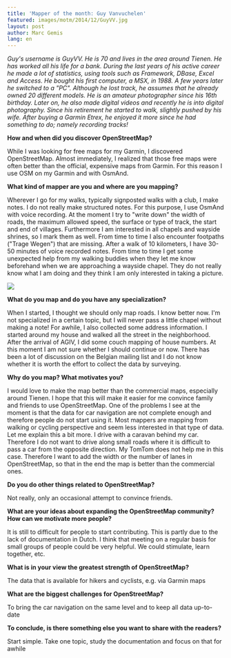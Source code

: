 ```yaml
---
title: 'Mapper of the month: Guy Vanvuchelen'
featured: images/motm/2014/12/GuyVV.jpg
layout: post
author: Marc Gemis
lang: en
---
```


_Guy's username is GuyVV. He is 70 and lives in the area around Tienen. He has worked all his life for a bank. During the last years of his active career he made a lot of statistics, using tools such as Framework, DBase, Excel and Access. He bought his first computer, a MSX, in 1988. A few years later he switched to a "PC". Although he lost track, he assumes that he already owned 20 different models. He is an amateur photographer since his 16th birthday. Later on, he also made digital videos and recently he is into digital photography. Since his retirement he started to walk, slightly pushed by his wife. After buying a Garmin Etrex, he enjoyed it more since he had something to do; namely recording tracks!_

**How and when did you discover OpenStreetMap?**

While I was looking for free maps for my Garmin, I discovered OpenStreetMap. Almost immediately, I realized that those free maps were often better than the official, expensive maps from Garmin. For this reason I use OSM on my Garmin and with OsmAnd.

**What kind of mapper are you and where are you mapping?**

Wherever I go for my walks, typically signposted walks with a club, I make notes. I do not really make structured notes. For this purpose, I use OsmAnd with voice recording. At the moment I try to "write down" the width of roads, the maximum allowed speed, the surface or type of track, the start and end of villages. Furthermore I am interested in all chapels and wayside shrines, so I mark them as well. From time to time I also encounter footpaths ("Trage Wegen") that are missing. After a walk of 10 kilometers, I have 30-50 minutes of voice recorded notes. From time to time I get some unexpected help from my walking buddies when they let me know beforehand when we are approaching a wayside chapel. They do not really know what I am doing and they think I am only interested in taking a picture.

<img src="{{ site.baseurl }}/assets/images/motm/2014/12/Kapelletje_GuyVV.png"/>

**What do you map and do you have any specialization?**

When I started, I thought we should only map roads. I know better now. I'm not specialized in a certain topic, but I will never pass a little chapel without making a note! For awhile, I also collected some address information. I started around my house and walked all the street in the neighborhood. After the arrival of AGIV, I did some couch mapping of house numbers. At this moment I am not sure whether I should continue or now. There has been a lot of discussion on the Belgian mailing list and I do not know whether it is worth the effort to collect the data by surveying.

**Why do you map? What motivates you?**

I would love to make the map better than the commercial maps, especially around Tienen. I hope that this will make it easier for me convince family and friends to use OpenStreetMap. One of the problems I see at the moment is that the data for car navigation are not complete enough and therefore people do not start using it. Most mappers are mapping from walking or cycling perspective and seem less interested in that type of data. Let me explain this a bit more. I drive with a caravan behind my car. Therefore I do not want to drive along small roads where it is difficult to pass a car from the opposite direction. My TomTom does not help me in this case. Therefore I want to add the width or the number of lanes in OpenStreetMap, so that in the end the map is better than the commercial ones.

**Do you do other things related to OpenStreetMap?**

Not really, only an occasional attempt to convince friends.

**What are your ideas about expanding the OpenStreetMap community? How can we motivate more people?**

It is still to difficult for people to start contributing. This is partly due to the lack of documentation in Dutch. I think that meeting on a regular basis for small groups of people could be very helpful. We could stimulate, learn together, etc.

**What is in your view the greatest strength of OpenStreetMap?**

The data that is available for hikers and cyclists, e.g. via Garmin maps

**What are the biggest challenges for OpenStreetMap?**

To bring the car navigation on the same level and to keep all data up-to-date

**To conclude, is there something else you want to share with the readers?**

Start simple. Take one topic, study the documentation and focus on that for awhile
